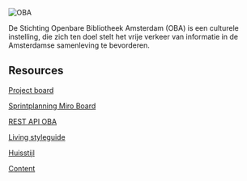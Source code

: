 ![OBA](https://user-images.githubusercontent.com/1061632/191293310-64f64c1f-8b5a-42a3-8181-d0fb240ebc56.png)

De Stichting Openbare Bibliotheek Amsterdam (OBA) is een culturele instelling, die zich ten doel stelt het vrije verkeer van informatie in de Amsterdamse samenleving te bevorderen.

## Resources

[Project board](https://github.com/orgs/fdnd-agency/projects/5)

[Sprintplanning Miro Board](https://miro.com/app/board/uXjVPhXSEp0=/?share_link_id=517222538323)

[REST API OBA](https://zoeken.oba.nl/api/v1/)

[Living styleguide]()

[Huisstijl](https://github.com/fdnd-agency/oba/blob/main/OBA%20Styleguide%202019.pdf)

[Content]()
